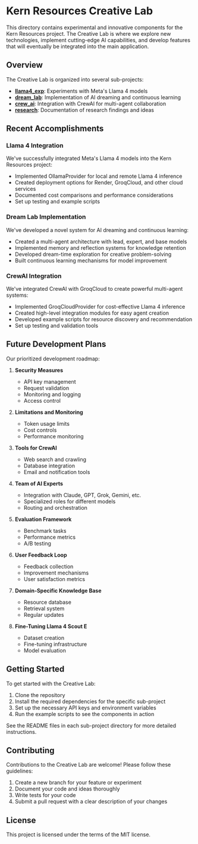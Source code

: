 # Kern Resources Creative Lab

This directory contains experimental and innovative components for the Kern Resources project. The Creative Lab is where we explore new technologies, implement cutting-edge AI capabilities, and develop features that will eventually be integrated into the main application.

## Overview

The Creative Lab is organized into several sub-projects:

- **[llama4_exp](./llama4_exp/)**: Experiments with Meta's Llama 4 models
- **[dream_lab](./dream_lab/)**: Implementation of AI dreaming and continuous learning
- **[crew_ai](./crew_ai/)**: Integration with CrewAI for multi-agent collaboration
- **[research](./research/)**: Documentation of research findings and ideas

## Recent Accomplishments

### Llama 4 Integration

We've successfully integrated Meta's Llama 4 models into the Kern Resources project:

- Implemented OllamaProvider for local and remote Llama 4 inference
- Created deployment options for Render, GroqCloud, and other cloud services
- Documented cost comparisons and performance considerations
- Set up testing and example scripts

### Dream Lab Implementation

We've developed a novel system for AI dreaming and continuous learning:

- Created a multi-agent architecture with lead, expert, and base models
- Implemented memory and reflection systems for knowledge retention
- Developed dream-time exploration for creative problem-solving
- Built continuous learning mechanisms for model improvement

### CrewAI Integration

We've integrated CrewAI with GroqCloud to create powerful multi-agent systems:

- Implemented GroqCloudProvider for cost-effective Llama 4 inference
- Created high-level integration modules for easy agent creation
- Developed example scripts for resource discovery and recommendation
- Set up testing and validation tools

## Future Development Plans

Our prioritized development roadmap:

1. **Security Measures**
   - API key management
   - Request validation
   - Monitoring and logging
   - Access control

2. **Limitations and Monitoring**
   - Token usage limits
   - Cost controls
   - Performance monitoring

3. **Tools for CrewAI**
   - Web search and crawling
   - Database integration
   - Email and notification tools

4. **Team of AI Experts**
   - Integration with Claude, GPT, Grok, Gemini, etc.
   - Specialized roles for different models
   - Routing and orchestration

5. **Evaluation Framework**
   - Benchmark tasks
   - Performance metrics
   - A/B testing

6. **User Feedback Loop**
   - Feedback collection
   - Improvement mechanisms
   - User satisfaction metrics

7. **Domain-Specific Knowledge Base**
   - Resource database
   - Retrieval system
   - Regular updates

8. **Fine-Tuning Llama 4 Scout E**
   - Dataset creation
   - Fine-tuning infrastructure
   - Model evaluation

## Getting Started

To get started with the Creative Lab:

1. Clone the repository
2. Install the required dependencies for the specific sub-project
3. Set up the necessary API keys and environment variables
4. Run the example scripts to see the components in action

See the README files in each sub-project directory for more detailed instructions.

## Contributing

Contributions to the Creative Lab are welcome! Please follow these guidelines:

1. Create a new branch for your feature or experiment
2. Document your code and ideas thoroughly
3. Write tests for your code
4. Submit a pull request with a clear description of your changes

## License

This project is licensed under the terms of the MIT license.
